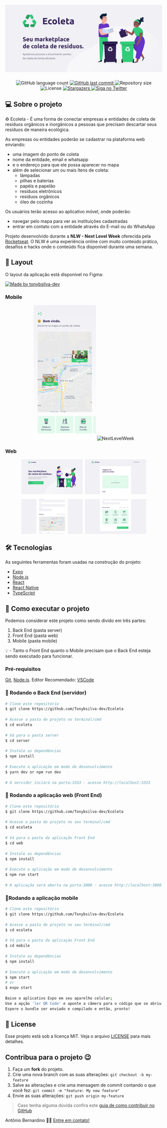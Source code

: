 <h1 align="center">
    <img alt="NextLevelWeek" title="#NextLevelWeek" src="./img/banner.png" />
</h1>

<p align="center">
  <img alt="GitHub language count" src="https://img.shields.io/github/languages/count/tonybsilva-dev/ecoleta?color=%2304D361">
  <a href="https://github.com/Tonybsilva-dev/Ecoleta/commits/master">
  <img alt="GitHub last commit" src="https://img.shields.io/github/last-commit/tonybsilva-dev/ecoleta">
  </a>
  <img alt="Repository size" src="https://img.shields.io/github/repo-size/tonybsilva-dev/ecoleta">
  <img alt="License" src="https://img.shields.io/badge/license-MIT-brightgreen">
  <a href="https://github.com/tgmarinho/nlw1/stargazers">
    <img alt="Stargazers" src="https://img.shields.io/github/stars/tonybsilva-dev/ecoleta?style=social">
  </a>
  	
  <a href="https://twitter.com/tonybsilvaaa">
    <img alt="Siga no Twitter" src="https://img.shields.io/twitter/url?url=https%3A%2F%2Fgithub.com%2Ftgmarinho%2Fnlw1">
  </a>

</p>


## 💻 Sobre o projeto

♻️ Ecoleta - É uma forma de conectar empresas e entidades de coleta de resíduos orgânicos e inorgânicos a pessoas que precisam descartar seus resíduos de maneira ecológica.

As empresas ou entidades poderão se cadastrar na plataforma web enviando:
- uma imagem do ponto de coleta
- nome da entidade, email e whatsapp
- e o endereço para que ele possa aparecer no mapa
- além de selecionar um ou mais ítens de coleta: 
  - lâmpadas
  - pilhas e baterias
  - papéis e papelão
  - resíduos eletrônicos
  - resíduos orgânicos
  - óleo de cozinha

Os usuários terão acesso ao aplicativo móvel, onde poderão:
- navegar pelo mapa para ver as instituições cadastradas
- entrar em contato com a entidade através do E-mail ou do WhatsApp

Projeto desenvolvido durante a **NLW - Next Level Week** oferecida pela [Rocketseat](rs).
O NLW é uma experiência online com muito conteúdo prático, desafios e hacks onde o conteúdo fica disponível durante uma semana.


## 🎨 Layout

O layout da aplicação está disponível no Figma:

<a href="https://www.figma.com/file/1SxgOMojOB2zYT0Mdk28lB/Ecoleta?node-id=136%3A546">
  <img alt="Made by tonybsilva-dev" src="https://img.shields.io/badge/Acessar%20Layout%20-Figma-%2304D361">
</a>


### Mobile

<p align="center">
  <img alt="NextLevelWeek" title="#NextLevelWeek" src="./img/home-mobile.png" width="200px">

  <img alt="NextLevelWeek" title="#NextLevelWeek" src="./img/detail-mobile.svg" width="200px">
</p>

### Web

<p align="center" style="display: flex; align-items: flex-start; justify-content: center;">
  <img alt="NextLevelWeek" title="#NextLevelWeek" src="./img/web.svg" width="400px">
</p>

## 🛠 Tecnologias

As seguintes ferramentas foram usadas na construção do projeto:

- [Expo][expo]
- [Node.js][nodejs]
- [React][reactjs]
- [React Native][rn]
- [TypeScript][typescript]


## 🚀 Como executar o projeto

Podemos considerar este projeto como sendo divido em três partes:
1. Back End (pasta server) 
2. Front End (pasta web)
3. Mobile (pasta mobile)

💡 - Tanto o Front End quanto o Mobile precisam que o Back End esteja sendo executado para funcionar.

### Pré-requisitos
[Git](https://git-scm.com), [Node.js][nodejs]. 
Editor Recomendado: [VSCode][vscode]

### 🎲 Rodando o Back End (servidor)

```bash
# Clone este repositório
$ git clone https://github.com/Tonybsilva-dev/Ecoleta

# Acesse a pasta do projeto no terminal/cmd
$ cd ecoleta

# Vá para a pasta server
$ cd server

# Instale as dependências
$ npm install

# Execute a aplicação em modo de desenvolvimento
$ yarn dev or npm run dev

# O servidor inciará na porta:3333 - acesse http://localhost:3333 
```

### 🧭 Rodando a aplicação web (Front End)

```bash
# Clone este repositório
$ git clone https://github.com/Tonybsilva-dev/Ecoleta

# Acesse a pasta do projeto no seu terminal/cmd
$ cd ecoleta

# Vá para a pasta da aplicação Front End
$ cd web

# Instale as dependências
$ npm install

# Execute a aplicação em modo de desenvolvimento
$ npm run start

# A aplicação será aberta na porta:3000 - acesse http://localhost:3000
```

### 📱Rodando a aplicação mobile 

```bash
# Clone este repositório
$ git clone https://github.com/Tonybsilva-dev/Ecoleta

# Acesse a pasta do projeto no seu terminal/cmd
$ cd ecoleta

# Vá para a pasta da aplicação Front End
$ cd mobile

# Instale as dependências
$ npm install

# Execute a aplicação em modo de desenvolvimento
$ npm start
# or
$ expo start

Baixe o aplicativo Expo em seu aparelho celular;
Use a opção 'ler QR Code' e aponte a câmera para o código que se abriu em seu terminal;
Espere o bundle ser enviado e compilado e então, pronto!


```
## :memo: License

Esse projeto está sob a licença MIT. Veja o arquivo [LICENSE](LICENSE.md) para mais detalhes.
## Contribua para o projeto 😉

1. Faça um **fork** do projeto.
2. Crie uma nova branch com as suas alterações: `git checkout -b my-feature`
3. Salve as alterações e crie uma mensagem de commit contando o que você fez: `git commit -m "feature: My new feature"`
4. Envie as suas alterações: `git push origin my-feature`
> Caso tenha alguma dúvida confira este [guia de como contribuir no GitHub](https://github.com/firstcontributions/first-contributions)


Antônio Bernardino 👋🏽 [Entre em contato!](https://www.linkedin.com/in/tony-silva/)

[nodejs]: https://nodejs.org/
[typescript]: https://www.typescriptlang.org/
[expo]: https://expo.io/
[reactjs]: https://reactjs.org
[rn]: https://facebook.github.io/react-native/
[yarn]: https://yarnpkg.com/
[vscode]: https://code.visualstudio.com/
[vceditconfig]: https://marketplace.visualstudio.com/items?itemName=EditorConfig.EditorConfig
[license]: https://opensource.org/licenses/MIT
[vceslint]: https://marketplace.visualstudio.com/items?itemName=dbaeumer.vscode-eslint
[prettier]: https://marketplace.visualstudio.com/items?itemName=esbenp.prettier-vscode
[rs]: https://rocketseat.com.br
